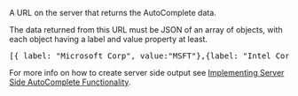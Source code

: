 ﻿A URL on the server that returns the AutoComplete data.

The data returned from this URL must be JSON of an array of objects, with each object having a label and value property at least.

<pre>[{ label: "Microsoft Corp", value:"MSFT"},{label: "Intel Corporation",value: "INTC"}]</pre>

For more info on how to create server side output see [Implementing Server Side AutoComplete Functionality](vfps://Topic/_3C610KSR2).